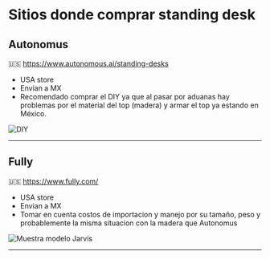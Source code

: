 # Sitios donde comprar standing desk

## Autonomus
🇺🇸
https://www.autonomous.ai/standing-desks

- USA store
- Envian a MX
- Recomendado comprar el DIY ya que al pasar por aduanas hay problemas por el material del top (madera) y armar el top ya estando en México.

![DIY](https://i.imgur.com/yN8t31W.png)

---

## Fully
🇺🇸
https://www.fully.com/
- USA store
- Envian a MX
- Tomar en cuenta costos de importacion y manejo por su tamaño, peso y probablemente la misma situacion con la madera que Autonomus

![Muestra modelo Jarvis](https://i.imgur.com/EHHwqan.png)

---

